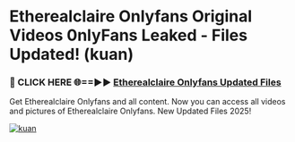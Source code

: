 # Etherealclaire Onlyfans Original Videos 0nlyFans Leaked - Files Updated! (kuan)

<h3>🔴 CLICK HERE 🌐==►► <a href="https://tinyurl.com/ehrbuxhb" rel="nofollow">Etherealclaire Onlyfans Updated Files</a></h3>

Get Etherealclaire Onlyfans and all content. Now you can access all videos and pictures of Etherealclaire Onlyfans. New Updated Files 2025!

[![kuan](https://i.imgur.com/lVYEuWS.gif)](https://tinyurl.com/ehrbuxhb)

